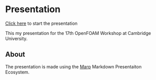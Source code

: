 # Presentation
[Click here](https://kasperbilde.github.io/openfoam-workshop/) to start the presentation

This my presentation for the 17th OpenFOAM Workshop at Cambridge University.

## About
The presentation is made using the [Marp](marp.app) Markdown Presentaiton Ecosystem.
